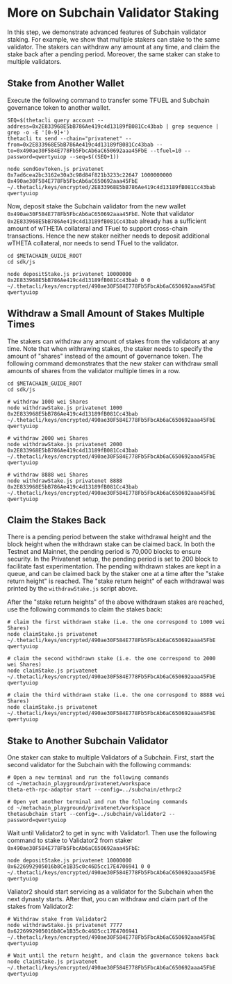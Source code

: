 # More on Subchain Validator Staking

In this step, we demonstrate advanced features of Subchain validator staking. For example, we show that multiple stakers can stake to the same validator. The stakers can withdraw any amount at any time, and claim the stake back after a pending period. Moreover, the same staker can stake to multiple validators. 

## Stake from Another Wallet

Execute the following command to transfer some TFUEL and Subchain governance token to another wallet.

```shell
SEQ=$(thetacli query account --address=0x2E833968E5bB786Ae419c4d13189fB081Cc43bab | grep sequence | grep -o -E '[0-9]+')
thetacli tx send --chain="privatenet" --from=0x2E833968E5bB786Ae419c4d13189fB081Cc43bab --to=0x490ae30F584E778Fb5FbcAb6aC650692aaa45FbE --tfuel=10 --password=qwertyuiop --seq=$((SEQ+1))

node sendGovToken.js privatenet 0x7ad6cea2bc3162e30a3c98d84f821b3233c22647 1000000000 0x490ae30F584E778Fb5FbcAb6aC650692aaa45FbE ~/.thetacli/keys/encrypted/2E833968E5bB786Ae419c4d13189fB081Cc43bab qwertyuiop
```

Now, deposit stake the Subchain validator from the new wallet `0x490ae30F584E778Fb5FbcAb6aC650692aaa45FbE`. Note that validator `0x2E833968E5bB786Ae419c4d13189fB081Cc43bab` already has a sufficient amount of wTHETA collateral and TFuel to support cross-chain transactions. Hence the new staker neither needs to deposit additional wTHETA collateral, nor needs to send TFuel to the validator.

```shell
cd $METACHAIN_GUIDE_ROOT
cd sdk/js

node depositStake.js privatenet 10000000 0x2E833968E5bB786Ae419c4d13189fB081Cc43bab 0 0 ~/.thetacli/keys/encrypted/490ae30F584E778Fb5FbcAb6aC650692aaa45FbE qwertyuiop
```

## Withdraw a Small Amount of Stakes Multiple Times

The stakers can withdraw any amount of stakes from the validators at any time. Note that when withrawing stakes, the staker needs to specify the amount of "shares" instead of the amount of governance token. The following command demonstrates that the new staker can withdraw small amounts of shares from the validator multiple times in a row.

```shell
cd $METACHAIN_GUIDE_ROOT
cd sdk/js

# withdraw 1000 wei Shares
node withdrawStake.js privatenet 1000 0x2E833968E5bB786Ae419c4d13189fB081Cc43bab ~/.thetacli/keys/encrypted/490ae30F584E778Fb5FbcAb6aC650692aaa45FbE qwertyuiop

# withdraw 2000 wei Shares
node withdrawStake.js privatenet 2000 0x2E833968E5bB786Ae419c4d13189fB081Cc43bab ~/.thetacli/keys/encrypted/490ae30F584E778Fb5FbcAb6aC650692aaa45FbE qwertyuiop

# withdraw 8888 wei Shares
node withdrawStake.js privatenet 8888 0x2E833968E5bB786Ae419c4d13189fB081Cc43bab ~/.thetacli/keys/encrypted/490ae30F584E778Fb5FbcAb6aC650692aaa45FbE qwertyuiop
```

## Claim the Stakes Back

There is a pending period between the stake withdrawal height and the block height when the withdrawn stake can be claimed back. In both the Testnet and Mainnet, the pending period is 70,000 blocks to ensure security. In the Privatenet setup, the pending period is set to 200 block to facilitate fast experimentation. The pending withdrawn stakes are kept in a queue, and can be claimed back by the staker one at a time after the "stake return height" is reached. The "stake return height" of each withdrawal was printed by the `withdrawStake.js` script above.

After the "stake return heights" of the above withdrawn stakes are reached, use the following commands to claim the stakes back:

```shell
# claim the first withdrawn stake (i.e. the one correspond to 1000 wei Shares)
node claimStake.js privatenet ~/.thetacli/keys/encrypted/490ae30F584E778Fb5FbcAb6aC650692aaa45FbE qwertyuiop

# claim the second withdrawn stake (i.e. the one correspond to 2000 wei Shares)
node claimStake.js privatenet ~/.thetacli/keys/encrypted/490ae30F584E778Fb5FbcAb6aC650692aaa45FbE qwertyuiop

# claim the third withdrawn stake (i.e. the one correspond to 8888 wei Shares)
node claimStake.js privatenet ~/.thetacli/keys/encrypted/490ae30F584E778Fb5FbcAb6aC650692aaa45FbE qwertyuiop
```

## Stake to Another Subchain Validator

One staker can stake to multiple Validators of a Subchain. First, start the second validator for the Subchain with the following commands:

```shell
# Open a new terminal and run the following commands
cd ~/metachain_playground/privatenet/workspace
theta-eth-rpc-adaptor start --config=../subchain/ethrpc2

# Open yet another terminal and run the following commands
cd ~/metachain_playground/privatenet/workspace
thetasubchain start --config=../subchain/validator2 --password=qwertyuiop
```

Wait until Validator2 to get in sync with Validator1. Then use the following command to stake to Validator2 from staker `0x490ae30F584E778Fb5FbcAb6aC650692aaa45FbE`:

```shell
node depositStake.js privatenet 10000000 0x6226992905016b8Ce1B35c0c46D5cc17E4706941 0 0 ~/.thetacli/keys/encrypted/490ae30F584E778Fb5FbcAb6aC650692aaa45FbE qwertyuiop
```

Valiator2 should start servicing as a validator for the Subchain when the next dynasty starts. After that, you can withdraw and claim part of the stakes from Validator2:

```shell
# Withdraw stake from Validator2
node withdrawStake.js privatenet 7777 0x6226992905016b8Ce1B35c0c46D5cc17E4706941 ~/.thetacli/keys/encrypted/490ae30F584E778Fb5FbcAb6aC650692aaa45FbE qwertyuiop

# Wait until the return height, and claim the governance tokens back
node claimStake.js privatenet ~/.thetacli/keys/encrypted/490ae30F584E778Fb5FbcAb6aC650692aaa45FbE qwertyuiop
```

